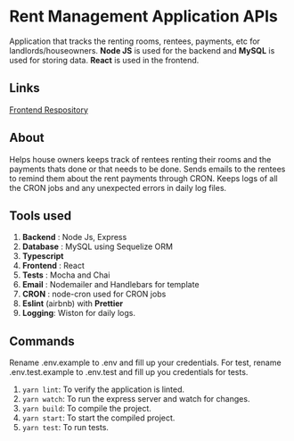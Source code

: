 # Rent Management Application APIs
Application that tracks the renting rooms, rentees, payments, etc for landlords/houseowners. **Node JS** is used for the backend and **MySQL** is used for storing data. **React** is used in the frontend.

## Links
[Frontend Respository](https://github.com/PJMessi/typescript-react-rentmgmt)

## About
Helps house owners keeps track of rentees renting their rooms and the payments thats done or that needs to be done. Sends emails to the rentees to remind them about the rent 
payments through CRON. Keeps logs of all the CRON jobs and any unexpected errors in daily log files.  

## Tools used
1. **Backend** : Node Js, Express
2. **Database** : MySQL using Sequelize ORM
3. **Typescript** 
4. **Frontend** : React
5. **Tests** : Mocha and Chai
6. **Email** : Nodemailer and Handlebars for template
7. **CRON** : node-cron used for CRON jobs
8. **Eslint** (airbnb) with **Prettier**
9. **Logging**: Wiston for daily logs.

## Commands
Rename .env.example to .env and fill up your credentials.
For test, rename .env.test.example to .env.test and fill up you credentials for tests.

1. `yarn lint`: To verify the application is linted.
2. `yarn watch`: To run the express server and watch for changes.
3. `yarn build`: To compile the project.
4. `yarn start`: To start the compiled project.
5. `yarn test`: To run tests.
